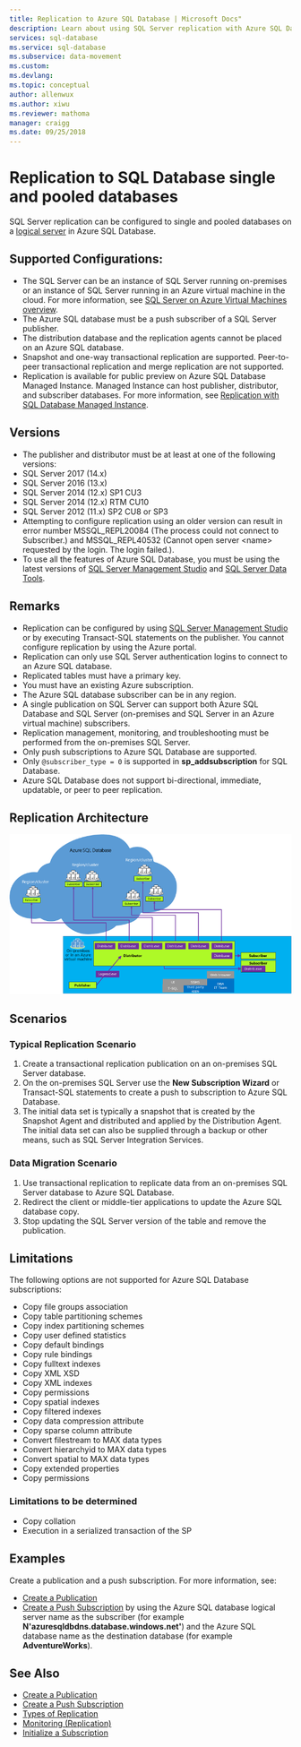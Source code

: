 ```yaml
---
title: Replication to Azure SQL Database | Microsoft Docs"
description: Learn about using SQL Server replication with Azure SQL Database single databases and databases in elastic pools
services: sql-database
ms.service: sql-database
ms.subservice: data-movement
ms.custom: 
ms.devlang: 
ms.topic: conceptual
author: allenwux
ms.author: xiwu
ms.reviewer: mathoma
manager: craigg
ms.date: 09/25/2018
---
```

# Replication to SQL Database single and pooled databases

SQL Server replication can be configured to single and pooled databases on a [logical server](sql-database-logical-servers.md) in Azure SQL Database.  

## **Supported Configurations:**
  
- The SQL Server can be an instance of SQL Server running on-premises or an instance of SQL Server running in an Azure virtual machine in the cloud. For more information, see [SQL Server on Azure Virtual Machines overview](https://azure.microsoft.com/documentation/articles/virtual-machines-sql-server-infrastructure-services/).  
- The Azure SQL database must be a push subscriber of a SQL Server publisher.  
- The distribution database and the replication agents cannot be placed on an Azure SQL database.  
- Snapshot and one-way transactional replication are supported. Peer-to-peer transactional replication and merge replication are not supported.
- Replication is available for public preview on Azure SQL Database Managed Instance. Managed Instance can host publisher, distributor, and subscriber databases. For more information, see [Replication with SQL Database Managed Instance](replication-with-sql-database-managed-instance.md).

## Versions  

- The publisher and distributor must be at least at one of the following versions:  
- SQL Server 2017 (14.x)
- SQL Server 2016 (13.x)
- SQL Server 2014 (12.x) SP1 CU3
- SQL Server 2014 (12.x) RTM CU10
- SQL Server 2012 (11.x) SP2 CU8 or SP3
- Attempting to configure replication using an older version can result in error number MSSQL_REPL20084 (The process could not connect to Subscriber.) and MSSQL_REPL40532 (Cannot open server \<name> requested by the login. The login failed.).  
- To use all the features of Azure SQL Database, you must be using the latest versions of [SQL Server Management Studio](https://docs.microsoft.com/sql/ssms/download-sql-server-management-studio-ssms) and [SQL Server Data Tools](https://docs.microsoft.com//sql/ssdt/download-sql-server-data-tools-ssdt?view=sql-server-2017).  
  
## Remarks

- Replication can be configured by using [SQL Server Management Studio](https://docs.microsoft.com/sql/ssms/download-sql-server-management-studio-ssms) or by executing Transact-SQL statements on the publisher. You cannot configure replication by using the Azure portal.  
- Replication can only use SQL Server authentication logins to connect to an Azure SQL database.
- Replicated tables must have a primary key.  
- You must have an existing Azure subscription.  
- The Azure SQL database subscriber can be in any region.  
- A single publication on SQL Server can support both Azure SQL Database and SQL Server (on-premises and SQL Server in an Azure virtual machine) subscribers.  
- Replication management, monitoring, and troubleshooting must be performed from the on-premises SQL Server.  
- Only push subscriptions to Azure SQL Database are supported.  
- Only `@subscriber_type = 0` is supported in **sp_addsubscription** for SQL Database.  
- Azure SQL Database does not support bi-directional, immediate, updatable, or peer to peer replication.

## Replication Architecture  

![replication-to-sql-database](./media/replication-to-sql-database/replication-to-sql-database.png)  

## Scenarios  

### Typical Replication Scenario  

1. Create a transactional replication publication on an on-premises SQL Server database.  
2. On the on-premises SQL Server use the **New Subscription Wizard** or Transact-SQL statements to create a push to subscription to Azure SQL Database.  
3. The initial data set is typically a snapshot that is created by the Snapshot Agent and distributed and applied by the Distribution Agent. The initial data set can also be supplied through a backup or other means, such as SQL Server Integration Services.  

### Data Migration Scenario  

1. Use transactional replication to replicate data from an on-premises SQL Server database to Azure SQL Database.  
2. Redirect the client or middle-tier applications to update the Azure SQL database copy.  
3. Stop updating the SQL Server version of the table and remove the publication.  

## Limitations

The following options are not supported for Azure SQL Database subscriptions:

- Copy file groups association  
- Copy table partitioning schemes  
- Copy index partitioning schemes  
- Copy user defined statistics  
- Copy default bindings  
- Copy rule bindings  
- Copy fulltext indexes  
- Copy XML XSD  
- Copy XML indexes  
- Copy permissions  
- Copy spatial indexes  
- Copy filtered indexes  
- Copy data compression attribute  
- Copy sparse column attribute  
- Convert filestream to MAX data types  
- Convert hierarchyid to MAX data types  
- Convert spatial to MAX data types  
- Copy extended properties  
- Copy permissions  

### Limitations to be determined

- Copy collation  
- Execution in a serialized transaction of the SP  

## Examples

Create a publication and a push subscription. For more information, see:
  
- [Create a Publication](https://docs.microsoft.com/sql/relational-databases/replication/publish/create-a-publication)
- [Create a Push Subscription](https://docs.microsoft.com/sql/relational-databases/replication/create-a-push-subscription/) by using the Azure SQL database logical server name as the subscriber (for example **N'azuresqldbdns.database.windows.net'**) and the Azure SQL database name as the destination database (for example **AdventureWorks**).  

## See Also  

- [Create a Publication](https://docs.microsoft.com/sql/relational-databases/replication/publish/create-a-publication)
- [Create a Push Subscription](https://docs.microsoft.com/sql/relational-databases/replication/create-a-push-subscription/)
- [Types of Replication](https://docs.microsoft.com/sql/relational-databases/replication/types-of-replication)
- [Monitoring (Replication)](https://docs.microsoft.com/sql/relational-databases/replication/monitor/monitoring-replication)
- [Initialize a Subscription](https://docs.microsoft.com/sql/relational-databases/replication/initialize-a-subscription)  